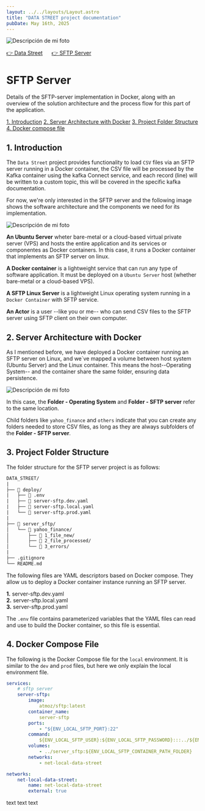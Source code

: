```yaml
---
layout: ../../layouts/Layout.astro
title: "DATA STREET project documentation"
pubDate: May 16th, 2025
---
```


<p>
    <img
        src="/project-documentation/DATA_STREET/hero-medium.webp"
        srcset="
            /project-documentation/DATA_STREET/hero-small.webp 400w,
            /project-documentation/DATA_STREET/hero-medium.webp 800w,
            /project-documentation/DATA_STREET/hero-large.webp 1200w
        "
        sizes="(max-width: 600px) 100vw"
        alt="Descripción de mi foto"
    />
</p>

[👉 Data Street](/project-documentation/DATA_STREET) &nbsp;&nbsp;&nbsp;&nbsp; [👉 SFTP Server](/project-documentation/DATA_STREET/server-sftp)

# SFTP Server

Details of the SFTP-server implementation in Docker, along with an overview of the solution architecture and the process flow for this part of the application.

[1. Introduction](#1-introduction)
[2. Server Architecture with Docker](#2-server-architecture-with-docker)
[3. Project Folder Structure](#3-project-folder-structure)
[4. Docker compose file](#4-docker-compose-file)

## 1. Introduction

The `Data Street` project provides functionality to load `CSV` files via an SFTP server running in a Docker container,
the CSV file will be processed by the Kafka container using the kafka Connect service, and each record (line) will be written to a custom topic, this will be covered in the specific kafka documentation.

For now, we're only interested in the SFTP server and the following image shows the software architecture and the components we need for its implementation.

<p class="article_images">
    <img
        src="/project-documentation/DATA_STREET/server_sftp-introduction.webp"
        alt="Descripción de mi foto"
    />
</p>

**An Ubuntu Server** wheter bare-metal or a cloud-based virtual private server (VPS) and hosts the entire application and its services or componentes as Docker containers. In this case, it runs a Docker container that implements an SFTP server on linux.

**A Docker container** is a lightweight service that can run any type of software application. It must be deployed on a `Ubuntu Server` host (whether bare-metal or a cloud-based VPS).

**A SFTP Linux Server** is a lightweight Linux operating system running in a `Docker Container` with SFTP service.

**An Actor** is a user --like you or me-- who can send CSV files to the SFTP server using SFTP client on their own computer.

## 2. Server Architecture with Docker

As I mentioned before, we have deployed a Docker container running an SFTP server on Linux, and we´ve mapped a volume between host system (Ubuntu Server) and the Linux container. This means the host--Operating System-- and the container share the same folder, ensuring data persistence.

<p class="article_images">
    <img
        src="/project-documentation/DATA_STREET/server_sftp-docker.webp"
        alt="Descripción de mi foto"
    />
</p>

In this case, the **Folder - Operating System** and **Folder - SFTP server** refer to the same location.

Child folders like `yahoo_finance` and `others` indicate that you can create any folders needed to store CSV files, as long as they are always subfolders of the **Folder - SFTP server**.

## 3. Project Folder Structure

The folder structure for the SFTP server project is as follows:

```txt
DATA_STREET/
|
├── 📁 deploy/
|   ├── 📄 .env
|   ├── 📄 server-sftp.dev.yaml
|   ├── 📄 server-sftp.local.yaml
|   └── 📄 server-sftp.prod.yaml
|
├── 📁 server_sftp/
│   └── 📁 yahoo_finance/
│       ├── 📁 1_file_new/
│       ├── 📁 2_file_processed/
│       └── 📁 3_errors/
|
├── .gitignore
└── README.md
```

The following files are YAML descriptors based on Docker compose. They allow us to deploy a Docker container instance running an SFTP server.  <br>

**1.** server-sftp.dev.yaml  <br>
**2.** server-sftp.local.yaml  <br>
**3.** server-sftp.prod.yaml  <br>

The `.env` file contains parameterized variables that the YAML files can read and use to build the Docker container, so this file is essential.

## 4. Docker Compose File

The following is the Docker Compose file for the `local` environment. It is similar to the `dev` and `prod` files, but here we only explain the local environment file.

```yaml
services:
    # sftp server
    server-sftp:
        image: 
            atmoz/sftp:latest
        container_name: 
            server-sftp
        ports:
            - "${ENV_LOCAL_SFTP_PORT}:22"
        command: 
            ${ENV_LOCAL_SFTP_USER}:${ENV_LOCAL_SFTP_PASSWORD}:::../${ENV_LOCAL_SFTP_USER}
        volumes:
            - ../server_sftp:${ENV_LOCAL_SFTP_CONTAINER_PATH_FOLDER}
        networks:
            - net-local-data-street

networks:
    net-local-data-street:
        name: net-local-data-street
        external: true
```

text text text